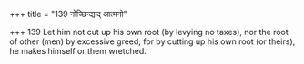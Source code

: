 +++
title = "139 नोच्छिन्द्याद् आत्मनो"

+++
139	Let him not cut up his own root (by levying no taxes), nor the root of other (men) by excessive greed; for by cutting up his own root (or theirs), he makes himself or them wretched.
